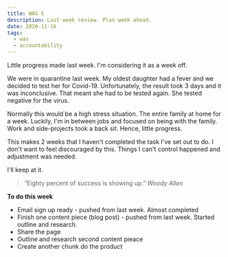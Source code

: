 ```yaml
---
title: WAS 5
description: Last week review. Plan week ahead.
date: 2020-11-16
tags:
  - was
  - accountability
---
```

Little progress made last week. I'm considering it as a week off. 

We were in quarantine last week. My oldest daughter had a fever and we decided to test her for Covid-19. Unfortunately, the result took 3 days and it was inconclusive. That meant she had to be tested again. She tested negative for the virus.

Normally this would be a high stress situation. The entire family at home for a week. Luckily, I'm in between jobs and focused on being with the family. Work and side-projects took a back sit. Hence, little progress. 

This makes 2 weeks that I haven't completed the task I've set out to do. I don't want to feel discouraged by this. Things I can't control happened and adjustment was needed. 

I'll keep at it.

>“Eighty percent of success is showing up.” 
>_Woody Allen_



**To do this week**
- Email sign up ready - pushed from last week. Almost completed
- Finish one content piece (blog post) - pushed from last week. Started outline and research.
- Share the page
- Outline and research second content pieace
- Create another chunk do the product